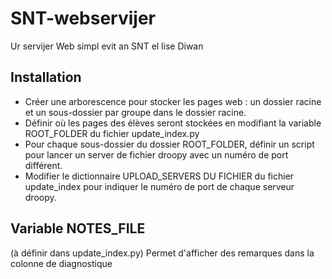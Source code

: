 # SNT-webservijer
Ur servijer Web simpl evit an SNT el lise Diwan

## Installation
 * Créer une arborescence pour stocker les pages web : un dossier racine et un sous-dossier par groupe dans le dossier racine.
 * Définir où les pages des élèves seront stockées en modifiant la variable ROOT_FOLDER du fichier update_index.py
 * Pour chaque sous-dossier du dossier ROOT_FOLDER, définir un script pour lancer un server de fichier droopy avec un numéro de port différent.
 * Modifier le dictionnaire UPLOAD_SERVERS DU FICHIER du fichier update_index pour indiquer le numéro de port de chaque serveur droopy.
 

## Variable NOTES_FILE
(à définir dans update_index.py)
Permet d'afficher des remarques dans la colonne de diagnostique
